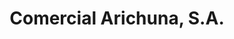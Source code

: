 ---
title: "Comercial Arichuna, S.A."
url: /ciudad-guayana-puerto-ordaz/comercial-arichuna-s-a/
shop: Kramladen
---